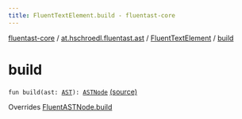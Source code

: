 ```yaml
---
title: FluentTextElement.build - fluentast-core
---
```


[fluentast-core](../../index.html) / [at.hschroedl.fluentast.ast](../index.html) / [FluentTextElement](index.html) / [build](.)

# build

`fun build(ast: `[`AST`](https://help.eclipse.org/neon/topic/org.eclipse.jdt.doc.isv/reference/api/org/eclipse/jdt/core/dom/AST.html)`): `[`ASTNode`](https://help.eclipse.org/neon/topic/org.eclipse.jdt.doc.isv/reference/api/org/eclipse/jdt/core/dom/ASTNode.html) [(source)](https://github.com/hschroedl/FluentAST/tree/master/core/src/main/kotlin//at.hschroedl.fluentast/ast/ASTNode.kt#L122)

Overrides [FluentASTNode.build](../-fluent-a-s-t-node/build.html)

